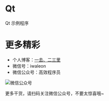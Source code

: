 # Qt

Qt 示例程序


# 更多精彩

- 个人博客：[一去、二三里](https://waleon.blog.csdn.net/ "一去、二三里")
- 微信号：iwaleon
- 微信公众号：高效程序员

![微信公众号](https://raw.githubusercontent.com/Waleon/DesignPatterns/master/assets/qrcode.jpg)

更多干货，请扫码关注微信公众号，不要太惊喜哦~
